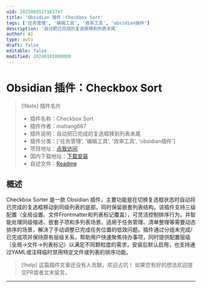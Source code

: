 ```yaml
---
uid: 2025060517163747
title: 'Obsidian 插件：Checkbox Sort'
tags: ['任务管理', '编辑工具', '效率工具', 'obsidian插件']
description: '自动把已完成的复选框移到列表末尾'
author: AI
type: auto
draft: false
editable: false
modified: 20240101000000
---
```


# Obsidian 插件：Checkbox Sort

> [!Note] 插件名片
> - 插件名称：Checkbox Sort
> - 插件作者：mattang687
> - 插件说明：自动把已完成的复选框移到列表末尾
> - 插件分类：['任务管理', '编辑工具', '效率工具', 'obsidian插件']
> - 项目地址：[点我访问](https://github.com/mattang687/obsidian-checkbox-sort)
> - 国内下载地址：[下载安装](https://pkmer.cn/products/plugin/pluginMarket/?checkbox-sort)
> - 自述文件：[Readme](https://ghproxy.net/https://raw.githubusercontent.com/mattang687/obsidian-checkbox-sort/master/README.md)



## 概述

Checkbox Sorter 是一款 Obsidian 插件，主要功能是在切换复选框状态时自动将已完成的复选框移动到同级列表的底部，同时保留嵌套列表结构。该插件支持三级配置（全局设置、文件Frontmatter和列表标记覆盖），可灵活控制排序行为，并智能处理同级缩进、嵌套子项和多列表场景。适用于任务管理、清单整理等需要动态排序的场景，解决了手动调整已完成任务位置的低效问题。插件通过分组未完成/已完成项并保持原有层级关系，帮助用户快速聚焦待办事项，同时提供配置层级（全局→文件→列表标记）以满足不同颗粒度的需求，安装后默认启用，也支持通过YAML或注释临时禁用特定文件或列表的排序功能。


> [!help] 
> 这篇插件文章还没有人贡献，欢迎占坑！
> 如果您有好的想法欢迎提交PR或者文末留言。
> 

---



